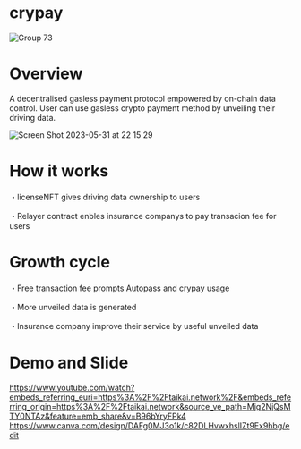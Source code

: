 # crypay
![Group 73](https://user-images.githubusercontent.com/94015005/233778485-ed0888f5-d294-45a5-b5fa-62366789544f.png)

# Overview
A decentralised gasless payment protocol empowered by on-chain data control. User can use gasless crypto payment method by unveiling their driving data. 

![Screen Shot 2023-05-31 at 22 15 29](https://github.com/zkyuki/crypay/assets/94015005/e2c5f99f-1a38-41dd-9c92-43f1bf26c4ca)


# How it works
・licenseNFT gives driving data ownership to users

・Relayer contract enbles insurance companys to pay transacion fee for users


# Growth cycle
・Free transaction fee prompts Autopass and crypay usage

・More unveiled data is generated

・Insurance company improve their service by useful unveiled data


# Demo and Slide
https://www.youtube.com/watch?embeds_referring_euri=https%3A%2F%2Ftaikai.network%2F&embeds_referring_origin=https%3A%2F%2Ftaikai.network&source_ve_path=Mjg2NjQsMTY0NTAz&feature=emb_share&v=B96bYryFPk4
https://www.canva.com/design/DAFg0MJ3o1k/c82DLHvwxhslIZt9Ex9hbg/edit

